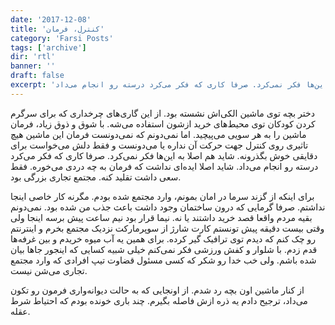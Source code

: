 ```yaml
---
date: '2017-12-08'
title: 'کنترل، فرمان'
category: 'Farsi Posts'
tags: ['archive']
dir: 'rtl'
banner: ''
draft: false
excerpt: 'دختر بچه توی ماشین الکی‌اش نشسته بود. از این گاری‌های چرخداری که برای سرگرم کردن کودکان توی محیط‌های خرید ازشون استفاده می‌شه. با شوق و ذوق زیاد، فرمان ماشین را به هر سویی می‌پیچید. اما نمی‌دونم که نمی‌دونست فرمان این ماشین هیچ تاثیری روی کنترل جهت حرکت آن نداره یا می‌دونست و فقط دلش می‌خواست برای دقایقی خوش بگذرونه. شاید هم اصلا به این‌ها فکر نمی‌کرد. صرفا کاری که فکر می‌کرد درسته رو انجام می‌داد.'
---
```


دختر بچه توی ماشین الکی‌اش نشسته بود. از این گاری‌های چرخداری که برای سرگرم کردن کودکان توی محیط‌های خرید ازشون استفاده می‌شه. با شوق و ذوق زیاد، فرمان ماشین را به هر سویی می‌پیچید. اما نمی‌دونم که نمی‌دونست فرمان این ماشین هیچ تاثیری روی کنترل جهت حرکت آن نداره یا می‌دونست و فقط دلش می‌خواست برای دقایقی خوش بگذرونه. شاید هم اصلا به این‌ها فکر نمی‌کرد. صرفا کاری که فکر می‌کرد درسته رو انجام می‌داد. شاید اصلا ایده‌ای نداشت که فرمان به چه دردی می‌خوره. فقط سعی داشت تقلید کنه. مجتمع تجاری بزرگی بود.

برای اینکه از گزند سرما در امان بمونم، وارد مجتمع شده بودم. مگرنه کار خاصی اینجا نداشتم. صرفا گرمایی که درون ساختمان وجود داشت باعث جذب من شده بود. نمی‌دونم بقیه مردم واقعا قصد خرید داشتند یا نه. نیما قرار بود نیم ساعت پیش برسه اینجا ولی وقتی بیست دقیقه پیش تونستم کارت شارژ از سوپرمارکت نزدیک مجتمع بخرم و اینترنتم رو چک کنم که دیدم توی ترافیک گیر کرده. برای همین یه آب میوه خریدم و بین غرفه‌ها قدم زدم. با شلوار و کفش ورزشی فکر نمی‌کنم خیلی شبیه کسایی که اینجور جاها بیان شده باشم. ولی خب خدا رو شکر که کسی مسئول قضاوت تیپ افرادی که وارد مجتمع تجاری می‌شن نیست.

از کنار ماشین اون بچه رد شدم. از اونجایی که به حالت دیوانه‌واری فرمون رو تکون می‌داد، ترجیح دادم یه ذره ازش فاصله بگیرم. چند باری خونده بودم که احتیاط شرط عقله.
